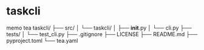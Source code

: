 # taskcli
memo tea
taskcli/
├── src/
│   └── taskcli/
│       ├── __init__.py
│       └── cli.py
├── tests/
│   └── test_cli.py
├── .gitignore
├── LICENSE
├── README.md
├── pyproject.toml
└── tea.yaml
